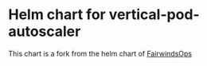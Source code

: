 # Helm chart for vertical-pod-autoscaler

This chart is a fork from the helm chart of [FairwindsOps](https://github.com/FairwindsOps/charts/tree/master/stable/vpa)
